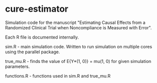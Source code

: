# cure-estimator

Simulation code for the manuscript 
"Estimating Causal Effects from a Randomized Clinical Trial when Noncompliance is Measured with Error".

Each R file is documented internally.

sim.R - main simulation code. Written to run simulation on multiple cores
using the parallel package. 

true_mu.R - finds the value of E{Y*(1, 0)} = mu(1, 0) for given simulation parameters. 

functions.R - functions used in sim.R and true_mu.R

